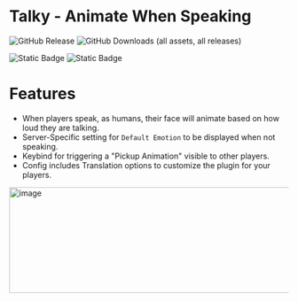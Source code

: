 # Talky - Animate When Speaking

![GitHub Release](https://img.shields.io/github/v/release/tayjay/Talky)
![GitHub Downloads (all assets, all releases)](https://img.shields.io/github/downloads/tayjay/Talky/total)

![Static Badge](https://img.shields.io/badge/LabAPI-1.1.3-blue)
![Static Badge](https://img.shields.io/badge/EXILED-9.10.0-red)



# Features
- When players speak, as humans, their face will animate based on how loud they are talking.
- Server-Specific setting for `Default Emotion` to be displayed when not speaking.
- Keybind for triggering a "Pickup Animation" visible to other players.
- Config includes Translation options to customize the plugin for your players.
<img width="1368" height="191" alt="image" src="https://github.com/user-attachments/assets/c26bb24d-72cd-4db3-95b2-31d89aeef815" />
